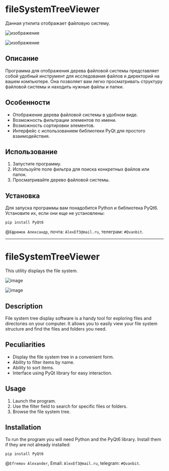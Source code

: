 # fileSystemTreeViewer
Данная утилита отображает файловую систему.

![изображение](https://github.com/Qvanbit/fileSystemTreeViewer/assets/105719080/270b51af-4a29-4989-8cd6-994c3e653264)

![изображение](https://github.com/Qvanbit/fileSystemTreeViewer/assets/105719080/58ccbceb-6fe8-41e4-b942-61f8fdb71705)


## Описание

Программа для отображения дерева файловой системы представляет собой удобный инструмент для исследования файлов и директорий на вашем компьютере. Она позволяет вам легко просматривать структуру файловой системы и находить нужные файлы и папки.

## Особенности

- Отображение дерева файловой системы в удобном виде.
- Возможность фильтрации элементов по имени.
- Возможность сортировки элементов.
- Интерфейс с использованием библиотеки PyQt для простого взаимодействия.

## Использование

1. Запустите программу.
2. Используйте поле фильтра для поиска конкретных файлов или папок.
3. Просматривайте дерево файловой системы.

## Установка

Для запуска программы вам понадобится Python и библиотека PyQt6. Установите их, если они еще не установлены:

```
pip install PyQt6
```
@`Ефремов Александр`, почта: `AlexEf3@mail.ru`, телеграм: `#Qvanbit`.

-----------------------------------------------------------------------------------------------------------------------------------------------------------------------------------------------------------------------------------------------------------
# fileSystemTreeViewer
This utility displays the file system.

![image](https://github.com/Qvanbit/fileSystemTreeViewer/assets/105719080/270b51af-4a29-4989-8cd6-994c3e653264)

![image](https://github.com/Qvanbit/fileSystemTreeViewer/assets/105719080/58ccbceb-6fe8-41e4-b942-61f8fdb71705)


## Description

File system tree display software is a handy tool for exploring files and directories on your computer. It allows you to easily view your file system structure and find the files and folders you need.

## Peculiarities

- Display the file system tree in a convenient form.
- Ability to filter items by name.
- Ability to sort items.
- Interface using PyQt library for easy interaction.

## Usage

1. Launch the program.
2. Use the filter field to search for specific files or folders.
3. Browse the file system tree.

## Installation

To run the program you will need Python and the PyQt6 library. Install them if they are not already installed:

```
pip install PyQt6
```
@`Efremov Alexander`, Email: `AlexEf3@mail.ru`, telegram: `#Qvanbit`.

